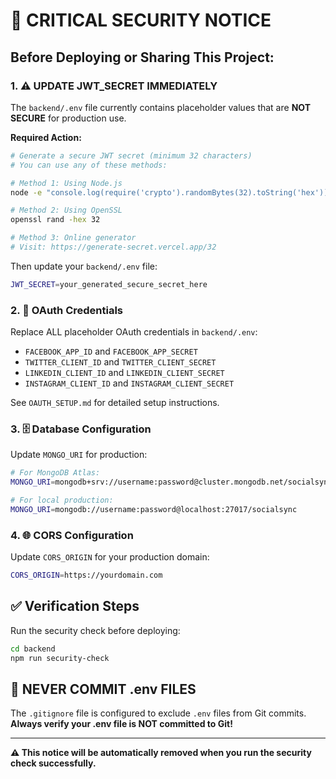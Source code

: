 # 🚨 CRITICAL SECURITY NOTICE

## Before Deploying or Sharing This Project:

### 1. ⚠️ UPDATE JWT_SECRET IMMEDIATELY

The `backend/.env` file currently contains placeholder values that are **NOT SECURE** for production use.

**Required Action:**
```bash
# Generate a secure JWT secret (minimum 32 characters)
# You can use any of these methods:

# Method 1: Using Node.js
node -e "console.log(require('crypto').randomBytes(32).toString('hex'))"

# Method 2: Using OpenSSL
openssl rand -hex 32

# Method 3: Online generator
# Visit: https://generate-secret.vercel.app/32
```

Then update your `backend/.env` file:
```bash
JWT_SECRET=your_generated_secure_secret_here
```

### 2. 🔐 OAuth Credentials

Replace ALL placeholder OAuth credentials in `backend/.env`:
- `FACEBOOK_APP_ID` and `FACEBOOK_APP_SECRET`
- `TWITTER_CLIENT_ID` and `TWITTER_CLIENT_SECRET`
- `LINKEDIN_CLIENT_ID` and `LINKEDIN_CLIENT_SECRET`
- `INSTAGRAM_CLIENT_ID` and `INSTAGRAM_CLIENT_SECRET`

See `OAUTH_SETUP.md` for detailed setup instructions.

### 3. 🗄️ Database Configuration

Update `MONGO_URI` for production:
```bash
# For MongoDB Atlas:
MONGO_URI=mongodb+srv://username:password@cluster.mongodb.net/socialsync

# For local production:
MONGO_URI=mongodb://username:password@localhost:27017/socialsync
```

### 4. 🌐 CORS Configuration

Update `CORS_ORIGIN` for your production domain:
```bash
CORS_ORIGIN=https://yourdomain.com
```

## ✅ Verification Steps

Run the security check before deploying:
```bash
cd backend
npm run security-check
```

## 🚫 NEVER COMMIT .env FILES

The `.gitignore` file is configured to exclude `.env` files from Git commits.
**Always verify your .env file is NOT committed to Git!**

---

**⚠️ This notice will be automatically removed when you run the security check successfully.** 